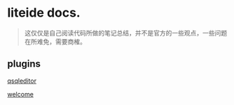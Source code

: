 # liteide docs.

> 这仅仅是自己阅读代码所做的笔记总结，并不是官方的一些观点，一些问题在所难免，需要商榷。

## plugins

[qsqleditor](./plugins/qsqleditor)

[welcome](./plugins/welcome.md)





